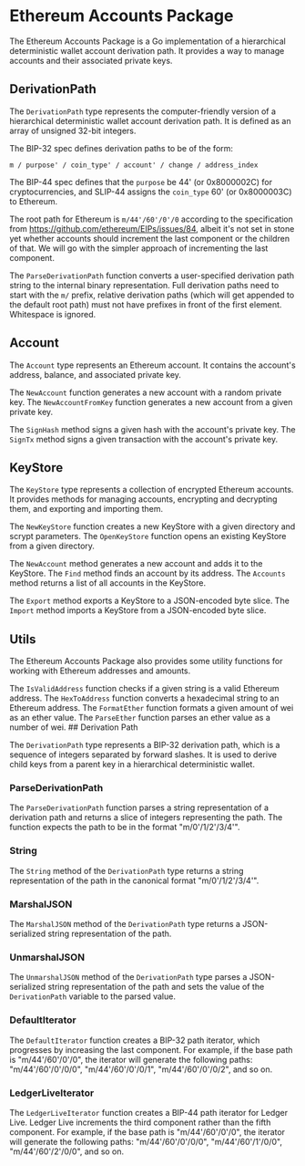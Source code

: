 # Ethereum Accounts Package

The Ethereum Accounts Package is a Go implementation of a hierarchical deterministic wallet account derivation path. It provides a way to manage accounts and their associated private keys.

## DerivationPath

The `DerivationPath` type represents the computer-friendly version of a hierarchical deterministic wallet account derivation path. It is defined as an array of unsigned 32-bit integers.

The BIP-32 spec defines derivation paths to be of the form:

```
m / purpose' / coin_type' / account' / change / address_index
```

The BIP-44 spec defines that the `purpose` be 44' (or 0x8000002C) for cryptocurrencies, and SLIP-44 assigns the `coin_type` 60' (or 0x8000003C) to Ethereum.

The root path for Ethereum is `m/44'/60'/0'/0` according to the specification from https://github.com/ethereum/EIPs/issues/84, albeit it's not set in stone yet whether accounts should increment the last component or the children of that. We will go with the simpler approach of incrementing the last component.

The `ParseDerivationPath` function converts a user-specified derivation path string to the internal binary representation. Full derivation paths need to start with the `m/` prefix, relative derivation paths (which will get appended to the default root path) must not have prefixes in front of the first element. Whitespace is ignored.

## Account

The `Account` type represents an Ethereum account. It contains the account's address, balance, and associated private key.

The `NewAccount` function generates a new account with a random private key. The `NewAccountFromKey` function generates a new account from a given private key.

The `SignHash` method signs a given hash with the account's private key. The `SignTx` method signs a given transaction with the account's private key.

## KeyStore

The `KeyStore` type represents a collection of encrypted Ethereum accounts. It provides methods for managing accounts, encrypting and decrypting them, and exporting and importing them.

The `NewKeyStore` function creates a new KeyStore with a given directory and scrypt parameters. The `OpenKeyStore` function opens an existing KeyStore from a given directory.

The `NewAccount` method generates a new account and adds it to the KeyStore. The `Find` method finds an account by its address. The `Accounts` method returns a list of all accounts in the KeyStore.

The `Export` method exports a KeyStore to a JSON-encoded byte slice. The `Import` method imports a KeyStore from a JSON-encoded byte slice.

## Utils

The Ethereum Accounts Package also provides some utility functions for working with Ethereum addresses and amounts.

The `IsValidAddress` function checks if a given string is a valid Ethereum address. The `HexToAddress` function converts a hexadecimal string to an Ethereum address. The `FormatEther` function formats a given amount of wei as an ether value. The `ParseEther` function parses an ether value as a number of wei. ## Derivation Path

The `DerivationPath` type represents a BIP-32 derivation path, which is a sequence of integers separated by forward slashes. It is used to derive child keys from a parent key in a hierarchical deterministic wallet.

### ParseDerivationPath

The `ParseDerivationPath` function parses a string representation of a derivation path and returns a slice of integers representing the path. The function expects the path to be in the format "m/0'/1/2'/3/4'".

### String

The `String` method of the `DerivationPath` type returns a string representation of the path in the canonical format "m/0'/1/2'/3/4'".

### MarshalJSON

The `MarshalJSON` method of the `DerivationPath` type returns a JSON-serialized string representation of the path.

### UnmarshalJSON

The `UnmarshalJSON` method of the `DerivationPath` type parses a JSON-serialized string representation of the path and sets the value of the `DerivationPath` variable to the parsed value.

### DefaultIterator

The `DefaultIterator` function creates a BIP-32 path iterator, which progresses by increasing the last component. For example, if the base path is "m/44'/60'/0'/0", the iterator will generate the following paths: "m/44'/60'/0'/0/0", "m/44'/60'/0'/0/1", "m/44'/60'/0'/0/2", and so on.

### LedgerLiveIterator

The `LedgerLiveIterator` function creates a BIP-44 path iterator for Ledger Live. Ledger Live increments the third component rather than the fifth component. For example, if the base path is "m/44'/60'/0'/0", the iterator will generate the following paths: "m/44'/60'/0'/0/0", "m/44'/60'/1'/0/0", "m/44'/60'/2'/0/0", and so on.